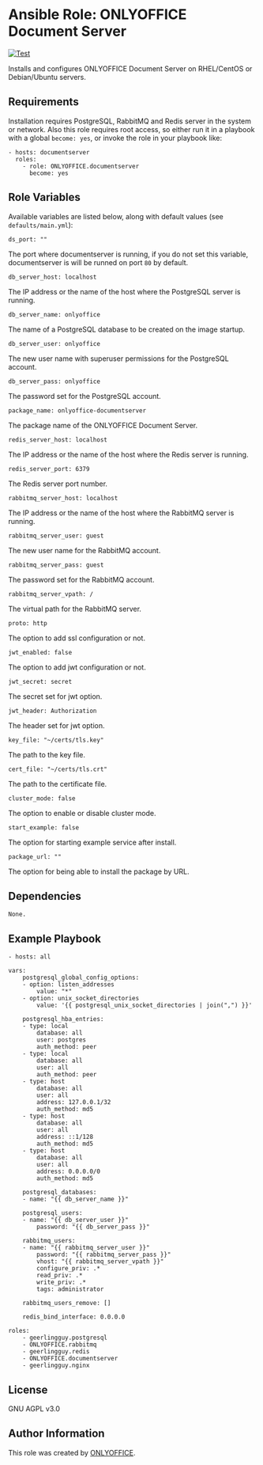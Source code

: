 # Ansible Role: ONLYOFFICE Document Server

[![Test](https://github.com/ONLYOFFICE/ansible-role-documentserver/actions/workflows/ci.yml/badge.svg)](https://github.com/ONLYOFFICE/ansible-role-documentserver/actions/workflows/ci.yml)

Installs and configures ONLYOFFICE Document Server on RHEL/CentOS or Debian/Ubuntu servers.

## Requirements

Installation requires PostgreSQL, RabbitMQ and Redis server in the system or network. Also this role requires root access, so either run it in a playbook with a global `become: yes`, or invoke the role in your playbook like:

    - hosts: documentserver
      roles:
        - role: ONLYOFFICE.documentserver
          become: yes

## Role Variables

Available variables are listed below, along with default values (see `defaults/main.yml`):

    ds_port: ""

The port where documentserver is running, if you do not set this variable, documentserver is will be runned on port `80` by default.

    db_server_host: localhost

The IP address or the name of the host where the PostgreSQL server is running.

    db_server_name: onlyoffice

The name of a PostgreSQL database to be created on the image startup.

    db_server_user: onlyoffice

The new user name with superuser permissions for the PostgreSQL account.

    db_server_pass: onlyoffice

The password set for the PostgreSQL account.

    package_name: onlyoffice-documentserver

The package name of the ONLYOFFICE Document Server.

    redis_server_host: localhost

The IP address or the name of the host where the Redis server is running.

    redis_server_port: 6379

The Redis server port number.

    rabbitmq_server_host: localhost

The IP address or the name of the host where the RabbitMQ server is running.

    rabbitmq_server_user: guest

The new user name for the RabbitMQ account.

    rabbitmq_server_pass: guest

The password set for the RabbitMQ account.

    rabbitmq_server_vpath: /

The virtual path for the RabbitMQ server.

    proto: http

The option to add ssl configuration or not.

    jwt_enabled: false

The option to add jwt configuration or not.

    jwt_secret: secret

The secret set for jwt option.

    jwt_header: Authorization

The header set for jwt option.

    key_file: "~/certs/tls.key"

The path to the key file.

    cert_file: "~/certs/tls.crt"

The path to the certificate file.

    cluster_mode: false

The option to enable or disable cluster mode.

    start_example: false

The option for starting example service after install.

    package_url: "" 

The option for being able to install the package by URL.

## Dependencies

    None.

## Example Playbook

    - hosts: all

    vars:
        postgresql_global_config_options:
        - option: listen_addresses
            value: "*"
        - option: unix_socket_directories
            value: '{{ postgresql_unix_socket_directories | join(",") }}'

        postgresql_hba_entries:
        - type: local
            database: all
            user: postgres
            auth_method: peer
        - type: local
            database: all
            user: all
            auth_method: peer 
        - type: host
            database: all
            user: all
            address: 127.0.0.1/32
            auth_method: md5
        - type: host
            database: all
            user: all
            address: ::1/128
            auth_method: md5
        - type: host
            database: all
            user: all
            address: 0.0.0.0/0
            auth_method: md5

        postgresql_databases:
        - name: "{{ db_server_name }}"

        postgresql_users:
        - name: "{{ db_server_user }}"
            password: "{{ db_server_pass }}"

        rabbitmq_users:
        - name: "{{ rabbitmq_server_user }}"
            password: "{{ rabbitmq_server_pass }}"
            vhost: "{{ rabbitmq_server_vpath }}"
            configure_priv: .*
            read_priv: .*
            write_priv: .*
            tags: administrator

        rabbitmq_users_remove: []

        redis_bind_interface: 0.0.0.0

    roles:
        - geerlingguy.postgresql
        - ONLYOFFICE.rabbitmq
        - geerlingguy.redis
        - ONLYOFFICE.documentserver
        - geerlingguy.nginx

## License

GNU AGPL v3.0

## Author Information

This role was created by [ONLYOFFICE](https://www.onlyoffice.com/).

